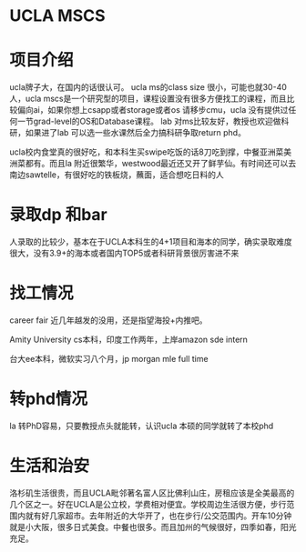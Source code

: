 # UCLA MSCS

# 项目介绍
ucla牌子大，在国内的话很认可。 ucla ms的class size 很小，可能也就30-40人，ucla mscs是一个研究型的项目，课程设置没有很多方便找工的课程，而且比较偏向ai，如果你想上csapp或者storage或者os 请移步cmu，ucla 没有提供过任何一节grad-level的OS和Database课程。 lab 对ms比较友好，教授也欢迎做科研，如果进了lab 可以选一些水课然后全力搞科研争取return phd。

ucla校内食堂真的很好吃，和本科生买swipe吃饭的话8刀吃到撑，中餐亚洲菜美洲菜都有。而且la 附近很繁华，westwood最近还又开了鲜芋仙。有时间还可以去南边sawtelle，有很好吃的铁板烧，蘸面，适合想吃日料的人

# 录取dp 和bar
人录取的比较少，基本在于UCLA本科生的4+1项目和海本的同学，确实录取难度很大，没有3.9+的海本或者国内TOP5或者科研背景很厉害进不来

# 找工情况
career fair 近几年越发的没用，还是指望海投+内推吧。

Amity University cs本科，印度工作两年，上岸amazon sde intern

台大ee本科，微软实习八个月，jp morgan mle full time

# 转phd情况
la 转PhD容易，只要教授点头就能转，认识ucla 本硕的同学就转了本校phd

# 生活和治安
洛杉矶生活很贵，而且UCLA毗邻著名富人区比佛利山庄，房租应该是全美最高的几个区之一。好在UCLA是公立校，学费相对便宜。学校周边生活很方便，步行范围内就有好几家超市。去年附近的大华开了，也在步行/公交范围内。开车10分钟就是小大阪，很多日式美食。中餐也很多。而且加州的气候很好，四季如春，阳光充足。